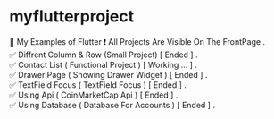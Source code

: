 # myflutterproject

💙 My Examples of Flutter 
❗ All Projects Are Visible On The FrontPage .                              
✅ Diffrent Column & Row (Small Project) [ Ended ] .                                   
✅ Contact List ( Functional Project ) [ Working ... ] .                           
✅ Drawer Page ( Showing Drawer Widget ) [ Ended ] .                           
✅ TextField Focus ( TextField Focus ) [ Ended ] .                          
✅ Using Api ( CoinMarketCap Api ) [ Ended ] .                          
✅ Using Database ( Database For Accounts ) [ Ended ] .                          
